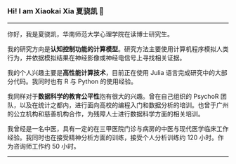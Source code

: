 ### Hi! I am Xiaokai Xia 夏骁凯 👋

---

你好，我是夏骁凯，华南师范大学心理学院在读博士研究生。

我的研究方向是**认知控制功能的计算模型**。研究方法主要使用计算机程序模拟人类行为，并依据模拟结果在神经影像或神经电信号上寻找相关证据。

我的个人兴趣主要是**高性能计算技术**，目前正在使用 Julia 语言完成研究中的大部分代码。我同时也有 R 与 Python 的使用经验。

我同样对于**数据科学的教育公平性**抱有很大的兴趣。曾在自己组织的 PsychoR 团队，以及在统计之都内，进行面向高校的编程入门和数据分析的培训。也曾于广州的公立机构和慈善机构合作，为残障人士进行数据科学方面的相关培训。

我曾经是一名中医，具有一定的在三甲医院门诊与病房的中医与现代医学临床工作经验。我同时也在接受精神分析方面的训练，接受个人分析训练约 120 小时。作为咨询师工作约 50 小时。

---
